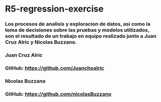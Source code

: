 # R5-regression-exercise

### Los procesos de analisis y exploracion de datos, asi como la toma de decisiones sobre las pruebas y modelos utilizados, son el resultado de un trabajo en equipo realizado junto a Juan Cruz Alric y Nicolas Buzzano.

### Juan Cruz Alric
### GitHub: https://github.com/Juanchoalric

### Nicolas Buzzano
### GitHub: https://github.com/nicolasBuzzano
